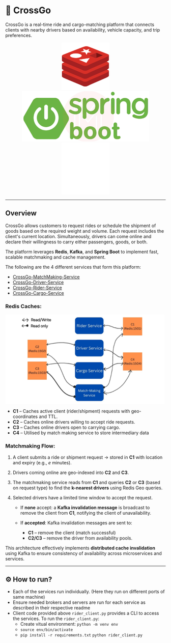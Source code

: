 
# 🚖 CrossGo

CrossGo is a real-time ride and cargo-matching platform that connects clients with nearby drivers based on availability, vehicle capacity, and trip preferences.

<p align="center">
  <img src="images/redis-logo.png" alt="Redis" width="150"/>
  
  <img src="images/spring-boot-logo.png" alt="Spring Boot" width="400"/>
  
  <img src="images/kafka-logo.png" alt="Kafka" width="150"/>
</p>


---

## Overview


CrossGo allows customers to request rides or schedule the shipment of goods based on the required weight and volume. Each request includes the client's current location. Simultaneously, drivers can come online and declare their willingness to carry either passengers, goods, or both.


The platform leverages **Redis**, **Kafka**, and **Spring Boot** to implement fast, scalable matchmaking and cache management.

The following are the 4 different services that form this platform:

* [CrossGo-MatchMaking-Service](https://github.com/JConquers/CrossGo-MatchMaking-Service)
* [CrossGo-Driver-Service](https://github.com/JConquers/CrossGo-Driver-Service)
* [CrossGo-Rider-Service](https://github.com/JConquers/CrossGo-Rider-Service)
* [CrossGo-Cargo-Service](https://github.com/JConquers/CrossGo-Cargo-Service/tree/master)

### Redis Caches:
<img src="images/service-cache-accessibility.jpeg" alt="Redis" width="500" align = "center"/>

* **C1** – Caches active client (rider/shipment) requests with geo-coordinates and TTL.
* **C2** – Caches online drivers willing to accept ride requests.
* **C3** – Caches online drivers open to carrying cargo.
* **C4** – Utilised by match making service to store intermediary data

### Matchmaking Flow:

1. A client submits a ride or shipment request → stored in **C1** with location and expiry (e.g., *e* minutes).
2. Drivers coming online are geo-indexed into **C2** and **C3**.
3. The matchmaking service reads from **C1** and queries **C2** or **C3** (based on request type) to find the **k-nearest drivers** using Redis Geo queries.
4. Selected drivers have a limited time window to accept the request.

   * If **none** accept: a **Kafka invalidation message** is broadcast to remove the client from **C1**, notifying the client of unavailability.
   * If **accepted**: Kafka invalidation messages are sent to:

     * **C1** – remove the client (match successful)
     * **C2/C3** – remove the driver from availability pools.

This architecture effectively implements **distributed cache invalidation** using Kafka to ensure consistency of availability across microservices and services.

---
## ⚙️ How to run?

* Each of the services run individually. (Here they run on different ports of same machine)
* Ensure needed brokers and servers are run for each service as described in their respective readme
* Client code provided above ```rider_client.py``` provides a CLI to access the services. To run the ```rider_client.py```:
    * Create vitual environment: ```python -m venv env```
    * ```source env/bin/activate```
    * ```pip install -r requirements.txt```
    ```python rider_client.py```


